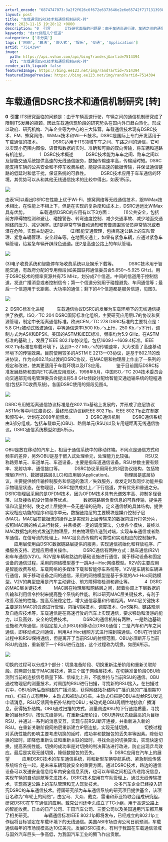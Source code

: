 ```yaml
---
arturl_encode: "6874747073:3a2f2f626c6f672e6373646e2e6e65742f7171313938373932:342f61727469636c652f64657461696c732f37353134333934"
layout: post
title: "车载通信DSRC技术和通信机制研究-转"
date: 2023-11-15 19:28:12 +0800
description: "0  引言   　　ITS研究面临的问题是：由于车辆高速行驶，车辆之间的通信机制研究成了限制ITS发"
keywords: "dsrc频段几个信道"
categories: ['未分类']
tags: ['网络', '算法', '嵌入式', '娱乐', '交通', 'Application']
artid: "7514394"
image:
  path: https://api.vvhan.com/api/bing?rand=sj&artid=7514394
  alt: "车载通信DSRC技术和通信机制研究-转"
render_with_liquid: false
featuredImage: https://bing.ee123.net/img/rand?artid=7514394
featuredImagePreview: https://bing.ee123.net/img/rand?artid=7514394
---
```


# 车载通信DSRC技术和通信机制研究 [转]

**0  引言**
ITS研究面临的问题是：由于车辆高速行驶，车辆之间的通信机制研究成了限制ITS发展的瓶颈。因此车载通信现阶段的研究势头在国内外日趋白热化，形成以政府、研究机构、汽车企业等为中心的三大阵营。车载通信技术现有DSRC技术、FM、蜂窝网络、WiMax技术和Wi—Fi技术。DSRC是国际上专门开发适用于车载通信的技术。   　　DSRC适用于ITS领域车车之间、车路之间的通信，它可以实现小范围内图像、语音和数据的实时、准确和可靠的双向传输，将车辆和道路有机连接。   　　1  DSRC技术概述   　　DSRC技术能为车车之间、路车之间以及智能交通系统提供高速的无线通信服务，数据传输速率高，传输延时短。DSRC能支持车辆的公共安全和不停车收费系统，能提供高速的数据传输，并保证通信链路的低延时和低干扰，保证系统的可靠性。   　　DSRC技术应用于车车通信的环境，其优势可以从和其他无线通信技术的比较中得出，如表1所示。

![](http://www.autoinfo.gov.cn/autoinfo_cn/rootimages/2007/09/05/1188558955208087-1188558955212341.jpg)

由表1可以看出DSRC在性能上优于Wi-Fi、蜂窝网络等无线通信技术，跟WiMax技术相比，在性能上不相上下，但是在实现的复杂度和成本上，DSRC远远比WiMax具有优势。   　　车载通信DSRC的应用有以下3方面：   　　(1)公共安全，包括前方障碍物检测和避让、碰撞警告、转弯速度控制、减少交通事故、减少地面交通网络的压力、减少拥塞。图1是异常车辆自动通知和警告周围驾驶员异常情况或者潜在危险，实现主动避让。   　　(2)智能交通管理，包括高速公路上的车队管理、紧急车辆管理、安全超车等。在地面交通上，如果有紧急车辆，应通过紧急车辆管理，给紧急车辆开辟绿色通道。图2是高速公路上的车队管理。

![](http://www.autoinfo.gov.cn/autoinfo_cn/rootimages/2007/09/05/1188558955208087-1188558955213695.jpg)

(3)电子收费系统和智能停车场收费系统以及娱乐下载等。   　　DSRC技术用于智能交通，有政府分配的专用频段(如美国联邦通信委员会5.850～5.925 GHz)。用于DSRC技术的频率资源共有75 MHz，划分成7个信道。中间的信道用于控制信道，发送广播消息或者控制信令；第一个信道分别用于碰撞避免、车间通信等；最后一个信道用于长距离、大功率的通信；剩下的4个信道都是服务信道，见图3。

![](http://www.autoinfo.gov.cn/autoinfo_cn/rootimages/2007/09/05/1188558955208087-1188558955214212.jpg)

2  DSRC标准化进程   　　车载通信协议DSRC的发展为车载环境下的无线通信提供了依据。ISO／TC 204 DSRC国际标准化组织，主要研究应用层L7的协议和资源管理，制定中长距离通信标准。欧洲CEN／TC 278 DSRC标准的主要特点是：5.8 GHz被动式微波通信，中等通信速率(500 Kb／s上行，250 Kb／s下行)，调制方式为ASK和BPSK。美国的ASTM和IEEE标准，频率均为5.9 GHz。在ASTM标准的基础上，发展了IEEE 802.11p协议组，包括1609.1～1609.4标准。IEEE 802.11p标准在车载环境下，达到3～27 Mb／s的传输速率，大大改善了高速移动环境下的传输效果。目前使用较多的ASTM E 2213—03协议，是基于802.11的改进协议，作为向802.11p过渡的DSRC协议，在MAC层和物理层上作出了一系列的规定和改进，使其更适用于车载环境以及ITS应用。   　　鉴于目前国际DSRC标准发展趋势和国内ETC系统应用现状，1998年5月，中国ISO／TC 204技术委员会向交通部无线电管理委员会提出将5.8 GHz频段分配给智能交通运输系统的短程通信(包括ETC收费系统)。各国DSRC使用的频段见图4。

![](http://www.autoinfo.gov.cn/autoinfo_cn/rootimages/2007/09/05/1188558955208087-1188558955215021.jpg)

DSRC专用短距离通信协议标准是在802.11a基础上发展的，并形成了底层协议ASTMe等中间过渡协议，最终形成协议组IEEE 802.11p。IEEE 802.11p正在制定和颁布中，计划在2008年能颁发。   　　3  DSRC通信机制   　　DSRC通信系统由3部分组成，包括车载单元(OBU)、路侧单元(RSU)以及专用短距离无线通信协议。DSRC通信系统模型如图5所示。

![](http://www.autoinfo.gov.cn/autoinfo_cn/rootimages/2007/09/05/1188558955208087-1188558955216781.jpg)

OBU是放在移动的汽车上，相当于通信系统中的移动终端。不同点是通信方式和频率的差异，另外OBU是基于嵌入式处理单元，处理能力比较强。   　　RSU又称路旁单元、车道单元、车道设备，主要是指车道通信设备。RSU参数主要有频率、发射功率、通信接口等。   　　DSRC协议采用简化的3层协议结构，包括物理层(PHY)、数据链路层(LLC)和应用层(Application)。   　　物理层是底层协议，主要提供帧传输控制服务和信道的激活／失效服务，收发定时及同步功能并指示物理层状态。在物理层，DSRC提供成对上／下行信道，并有优先和普通之分。DSRC物理层采用的是OFDM技术，因为OFDM技术具有光谱效率高、抑制多径衰落、以及接收机设计简单等优点。   　　数据链路层负责信息的可靠传输，提供差错和流量控制，使之对上层提供一条无差错的链路，定义通信帧的具体结构，提供实现相应功能的程序和程序单元。数据链路层的主要模块是媒介控制子层(MAC)。MAC层在数据流的操作上是实现对上层传输来的数据包进行打包分片，按照MAC层的格式进行封装，并且根据一定的调度算法，分发各个模块，最终以MAC数据包的格式发送到物理层，并由物理层传送到对端，实现车车通信或者路车通信。在信号流的处理上，MAC层负责传输的可靠性和实现相应的控制操作。   　　应用层使用由DSRC数据链路层提供的服务，实现通信初始化和释放程序、广播服务支持、远程应用相关操作。   　　DSRC通信有两种方式：路车通信(R2V)和车车通信(V2V)。R2V是车辆和路边的基础设施进行通信，属于移动设备和固定设备的通信过程，采用的网络模型基于一跳Ad—Hoc网络模型。R2V的主要应用是智能收费系统、车载网络的多媒体下载和智能停车系统等。V2V是车辆和车辆进行通信，属于移动设备之间的通信，采用的网络模型是基于多跳的Ad-Hoc网路模型。V2V的典型应用是汽车主动避让、前方障碍物检测和避让等。   　　4  DSRC的MAC层关键技术   　　MAC层在物理层和网络层之间，起着协调上下层数据的传输和利用信令控制来提高整个系统的性能。所以研究MAC层关键技术，有利于改善系统的性能，提高系统稳定性，增大通信容量和传输距离。MAC层关键技术主要是对MAC的资源进行管理，包括切换技术、调度技术、QoS架构、链路预测及自适应技术等。车载通信是在高速行驶的汽车上实现通信，要求移动和漫游的能力，以及高效、安全的切换技术。   　　DSRC的通信机制有两种，一是路边基础设施和汽车通信，即固定接入点(RSU)和移动点(OBU)通信；二是汽车和汽车之间通信，即移动点之间通信，利用Ad Hoc组网方式进行端到端通信。OBU在行驶的过程中和RSU保持通信，但是离开了当前RSU的射频范围，OBU必须断开与当前RSU的连接，重新跟下一个RSU进行连接，这个过程称为切换，如图6所示。

![](http://www.autoinfo.gov.cn/autoinfo_cn/rootimages/2007/09/05/1188558955208087-1188558955218861.jpg)

切换的过程可以分成3个部分：切换准备阶段、切换重新注册阶段和重新关联阶段。前两部分属于MAC层技术，第三个属于网络层技术。在切换准备阶段OBU检测到当前的连接信号质量下降、信噪比上升，不能维持与当前RSU的通信。OBU通过物理层的测量技术，对周围的RSU进行扫描，寻找新的RSU接入。在扫描过程中，OBU侦听后备网络的广播消息，获得网络拓扑结构(广播消息的广播周期10 ms)。扫描方式有两种，主动式和被动式扫描，主动式扫描是OBU主动给RSU发送申请消息，RSU反馈网络拓扑结构给OBU；被动式是OBU周期性地接收广播消息，获得拓扑结构。OBU通过扫描的方式，测量周边RSU的下行链路质量，寻找新的目标RSU，按优先级排列。在重新注册阶段，OBU选择优先级最高的为目标RSU，并通过一系列的消息交互，实现与前RSU断开连接，并重新进入新的RSU。在重新关联阶段网络层重新建立IP层连接，实现无缝切换。   　　切换过程对系统性能的影响主要考虑切换的延时、成功率和数据包的丢失率等因素。降低切换的延时，即降低重新认证和重新关联的延时，寻找合适的切换算法，实现快速切换，提高系统性能。切换的成功率是对切换的判决算法进行改进，防止出现乒乓效应。最后是实现无缝切换，降低数据包的丢失。   　　5  DSRC应用在汽车上的展望   　　应用DSRC技术的车车通信系统，将和新型车辆导航系统、紧急制动传感系统结合在一起，是未来车辆驾驶安全的重要方面。通过DSRC技术，路边的通信设备可以发送安全信息给车内安全信息系统，也可以车辆之间相互传递路况信息，实现车辆的自动巡航等先进技术。DSRC技术应用在车队管理上，通过无线传输技术，实现高速公路上的车队管理和无人驾驶技术。   　　众多汽车企业已经投入研究DSRC的车车通信技术。德国研究部为车车通信系统的研究项目提供基金，该项目名称为“车轮上的网络”，由宝马、大众、戴克、雷诺和菲亚特联合组成研究组，研究DSRC在车车通信的应用。戴克公司还牵头成立了TC小组，用于高速公路上的智能收费。日本的日产公司、丰田汽车公司、三菱公司以及美国通用汽车都开展了相关研究。   　　车辆通信标准IEEE 802.11p即将发布，已经成立的802.11p工作组将目标锁定在车载环境下的无线通信。美国ABI市场咨询公司日前预测，车载通信每年的市场规模高达10亿美元。发展DSRC技术，有利于我国在车载通信领域与国外汽车巨头一争高低，为我国汽车工业的腾飞作出贡献。